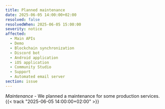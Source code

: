 ```yaml
---
title: Planned maintenance
date: 2025-06-05 14:00:00+02:00
resolved: false
resolvedWhen: 2025-06-05 15:00:00
severity: notice
affected:
  - Main APIs
  - Demo
  - Blockchain synchronization
  - Discord bot
  - Android application
  - iOS application
  - Community Studio
  - Support
  - Automated email server
section: issue
---
```


*Maintenance* - We planned a maintenance for some production services. {{< track "2025-06-05 14:00:00+02:00" >}}
